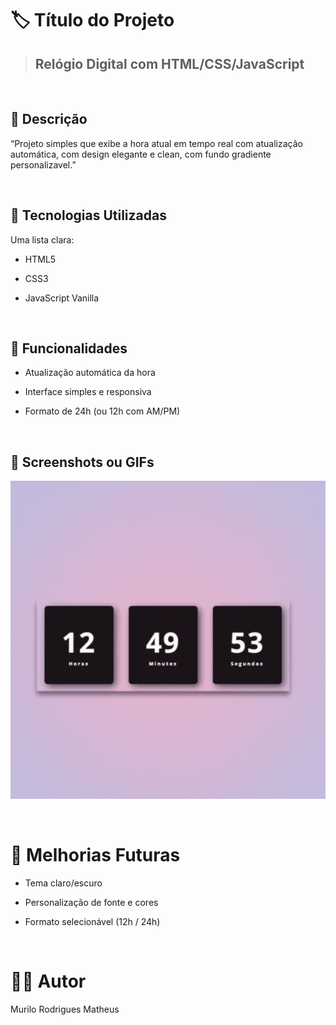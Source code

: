 <h1> 🏷️ Título do Projeto </h1>

> <h2>Relógio Digital com HTML/CSS/JavaScript</h3>

<br>

<h2>📝 Descrição</h2>

<p>“Projeto simples que exibe a hora atual em tempo real com atualização automática, com design elegante e clean, com fundo gradiente personalizavel.”</p>

<br>

<h2>🚀 Tecnologias Utilizadas</h2>

<p>Uma lista clara:

- HTML5

- CSS3

- JavaScript Vanilla</p>

<br>

<h2>🎯 Funcionalidades</h2>

- Atualização automática da hora

- Interface simples e responsiva

- Formato de 24h (ou 12h com AM/PM)

<br>

<h2>📸 Screenshots ou GIFs</h2>

![Demonstração](assets\reloginho.png)

<br>

<h1>📌 Melhorias Futuras</h1>

- Tema claro/escuro

- Personalização de fonte e cores

- Formato selecionável (12h / 24h)

<br>

<h1>🧑‍💻 Autor</h1>

<p>Murilo Rodrigues Matheus</p>
